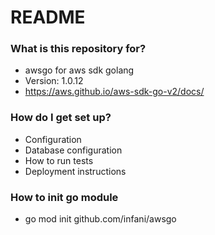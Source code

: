# README #

### What is this repository for? ###

* awsgo for aws sdk golang
* Version: 1.0.12
* https://aws.github.io/aws-sdk-go-v2/docs/

### How do I get set up? ###

* Configuration
* Database configuration
* How to run tests
* Deployment instructions

### How to init go module

* go mod init github.com/infani/awsgo